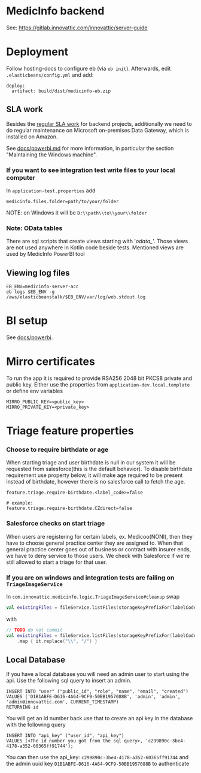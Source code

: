 # MedicInfo backend

See: https://gitlab.innovattic.com/innovattic/server-guide

# Deployment

Follow hosting-docs to configure eb (via `eb init`). Afterwards, edit `.elasticbeans/config.yml` and add:

```
deploy:
  artifact: build/dist/medicinfo-eb.zip
```

## SLA work

Besides the [regular SLA work](https://docs.google.com/document/d/1J5-mvKxjs8xHMgm3UCh9rNm0-bQpvHzz0zJCag_nKt0/edit) for backend projects, additionally we need to do regular maintenance on Microsoft on-premises Data Gateway, which is installed on Amazon.

See [docs/powerbi.md](docs/powerbi.md) for more information, in particular the section "Maintaining the Windows machine".

### If you want to see integration test write files to your local computer
In `application-test.properties` add
```properties
medicinfo.files.folder=path/to/your/folder
```
NOTE: on Windows it will be `D:\\path\\to\\your\\folder`

### Note: OData tables
There are sql scripts that create views starting with '*odata_*'. Those views are not used anywhere in Kotlin code beside tests.
Mentioned views are used by MedicInfo PowerBI tool

## Viewing log files

```
EB_ENV=medicinfo-server-acc
eb logs $EB_ENV -g /aws/elasticbeanstalk/$EB_ENV/var/log/web.stdout.log
```

# BI setup

See [docs/powerbi](./docs/powerbi.md).

# Mirro certificates

To run the app it is required to provide RSA256 2048 bit PKCS8 private and public key.
Either use the properties from `application-dev.local.template` or define env variables

```properties
MIRRO_PUBLIC_KEY=<public_key>
MIRRO_PRIVATE_KEY=<private_key>
```

# Triage feature properties

### Choose to require birthdate or age
When starting triage and user birthdate is null in our system it will be requested from salesforce(this is the default behavior).
To disable birthdate requirement use property below, it will make age required to be present instead of birthdate, however there is 
no salesforce call to fetch the age.
```properties
feature.triage.require-birthdate.<label_code>=false

# example:
feature.triage.require-birthdate.CZdirect=false
```

### Salesforce checks on start triage
When users are registering for certain labels, ex. Medicoo(NONI), then they have to choose general practice center they are assigned to. When that general
practice center goes out of business or contract with insurer ends, we have to deny service to those users. We check with Salesforce if we're
still allowed to start a triage for that user.


### If you are on windows and integration tests are failing on `TriageImageService`
In `com.innovattic.medicinfo.logic.TriageImageService#cleanup` swap
```kotlin
val existingFiles = fileService.listFiles(storageKeyPrefixFor(labelCode, triageStatusId) + "/")
```
with
```kotlin
// TODO do not commit
val existingFiles = fileService.listFiles(storageKeyPrefixFor(labelCode, triageStatusId) + "/")
    .map { it.replace("\\", "/") }
```

## Local Database
If you have a local database you will need an admin user to start using the api. 
Use the following sql query to insert an admin.

```
INSERT INTO "user" ("public_id", "role", "name", "email", "created")
VALUES ('D1B1ABFE-D616-4A64-9CF9-50BB1957088B', 'admin', 'admin', 'admin@innovattic.com', CURRENT_TIMESTAMP)
RETURNING id
```

You will get an id number back use that to create an api key in the database with the following query
```
INSERT INTO "api_key" ("user_id", "api_key")
VALUES (<The id number you got from the sql query>, 'c299890c-3be4-4178-a352-60365ff91744');
```

You can then use the api_key: `c299890c-3be4-4178-a352-60365ff91744` 
and the admin uuid key `D1B1ABFE-D616-4A64-9CF9-50BB1957088B` to authenticate
